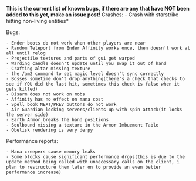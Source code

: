 **This is the current list of known bugs, if there are any that have NOT been added to this yet, make an issue post!**
Crashes:
	- Crash with starstrike hitting non-living entities*
	
Bugs:

	- Ender boots do not work when other players are near
	- Random Teleport from Ender Affinity works once, then doesn't work at all until relog
	- Projectile textures and parts of gui get warped
	- Warding candle doesn't update until you swap it out of hand
	- Crafting altar missing texture
	- the /am2 command to set magic level doesn't sync correctly
	- Bosses sometime don't drop anything(there's a check that checks to see if YOU did the last hit, sometimes this check is false when it gets killed)
	- Disarm does not work on mobs
	- Affinity has no effect on mana cost
	- Spell book NEXT/PREV buttons do not work
	- Air Guardian locking servers/clients up with spin attack(it locks the server side)
	- Earth Armor breaks the hand positions
	- Soulbound missing a texture in the Armor Imbuement Table
	- Obelisk rendering is very derpy
	
Performance reports:

	- Mana creepers cause memory leaks
	- Some blocks cause significant performance drops(this is due to the update method being called with unnecessary calls on the client, i plan to restructure them later on to provide an even better performance increase)
